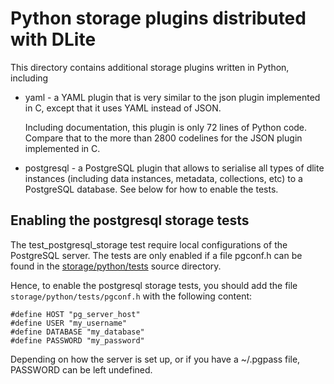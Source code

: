 Python storage plugins distributed with DLite
=============================================
This directory contains additional storage plugins written in Python,
including

* yaml - a YAML plugin that is very similar to the json plugin
  implemented in C, except that it uses YAML instead of JSON.

  Including documentation, this plugin is only 72 lines of Python
  code.  Compare that to the more than 2800 codelines for the JSON
  plugin implemented in C.

* postgresql - a PostgreSQL plugin that allows to serialise all types
  of dlite instances (including data instances, metadata, collections,
  etc) to a PostgreSQL database.  See below for how to enable the tests.


Enabling the postgresql storage tests
-------------------------------------
The test_postgresql_storage test require local configurations of the
PostgreSQL server.  The tests are only enabled if a file pgconf.h can
be found in the [storage/python/tests](../tests) source directory.

Hence, to enable the postgresql storage tests, you should add the file
`storage/python/tests/pgconf.h` with the following content:

    #define HOST "pg_server_host"
    #define USER "my_username"
    #define DATABASE "my_database"
    #define PASSWORD "my_password"

Depending on how the server is set up, or if you have a ~/.pgpass
file, PASSWORD can be left undefined.
